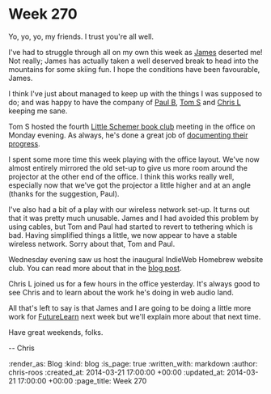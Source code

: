 Week 270
========

Yo, yo, yo, my friends. I trust you're all well.

I've had to struggle through all on my own this week as [James] deserted me! Not really; James has actually taken a well deserved break to head into the mountains for some skiing fun. I hope the conditions have been favourable, James.

I think I've just about managed to keep up with the things I was supposed to do; and was happy to have the company of [Paul B][], [Tom S][] and [Chris L][] keeping me sane.

Tom S hosted the fourth [Little Schemer book club][] meeting in the office on Monday evening. As always, he's done a great job of [documenting their progress](https://groups.google.com/forum/#!topic/computationbook/mmP9TvQJsmQ).

I spent some more time this week playing with the office layout. We've now almost entirely mirrored the old set-up to give us more room around the projector at the other end of the office. I think this works really well, especially now that we've got the projector a little higher and at an angle (thanks for the suggestion, Paul).

I've also had a bit of a play with our wireless network set-up. It turns out that it was pretty much unusable. James and I had avoided this problem by using cables, but Tom and Paul had started to revert to tethering which is bad. Having simplified things a little, we now appear to have a stable wireless network. Sorry about that, Tom and Paul.

Wednesday evening saw us host the inaugural IndieWeb Homebrew website club. You can read more about that in the [blog post](/the-first-london-indieweb-homebrew-website-club).

Chris L joined us for a few hours in the office yesterday. It's always good to see Chris and to learn about the work he's doing in web audio land.

All that's left to say is that James and I are going to be doing a little more work for [FutureLearn][] next week but we'll explain more about that next time.

Have great weekends, folks.

-- Chris

[James]: /james-mead
[Paul B]: http://po-ru.com/
[Tom S]: http://codon.com/
[Chris L]: http://blog.chrislowis.co.uk/
[Little Schemer book club]: http://lanyrd.com/series/little-schemer-book-club/
[FutureLearn]: https://www.futurelearn.com/

:render_as: Blog
:kind: blog
:is_page: true
:written_with: markdown
:author: chris-roos
:created_at: 2014-03-21 17:00:00 +00:00
:updated_at: 2014-03-21 17:00:00 +00:00
:page_title: Week 270
